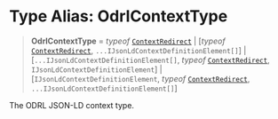 # Type Alias: OdrlContextType

> **OdrlContextType** = *typeof* [`ContextRedirect`](../variables/OdrlContexts.md#contextredirect) \| \[*typeof* [`ContextRedirect`](../variables/OdrlContexts.md#contextredirect), `...IJsonLdContextDefinitionElement[]`\] \| \[`...IJsonLdContextDefinitionElement[]`, *typeof* [`ContextRedirect`](../variables/OdrlContexts.md#contextredirect), `IJsonLdContextDefinitionElement`\] \| \[`IJsonLdContextDefinitionElement`, *typeof* [`ContextRedirect`](../variables/OdrlContexts.md#contextredirect), `...IJsonLdContextDefinitionElement[]`\]

The ODRL JSON-LD context type.
